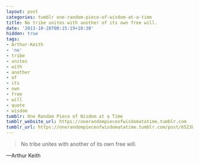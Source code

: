 ```yaml
---
layout: post
categories: tumblr one-random-piece-of-wisdom-at-a-time
title: No tribe unites with another of its own free will.
date: '2013-10-28T00:15:19+10:30'
hidden: true
tags:
- Arthur-Keith
- 'no'
- tribe
- unites
- with
- another
- of
- its
- own
- free
- will
- quote
- wisdom
tumblr: One Random Piece of Wisdom at a Time
tumblr_website_url: https://onerandompieceofwisdomatatime.tumblr.com
tumblr_url: https://onerandompieceofwisdomatatime.tumblr.com/post/65230038016/no-tribe-unites-with-another-of-its-own-free-will
---
```

> No tribe unites with another of its own free will.

—Arthur Keith
